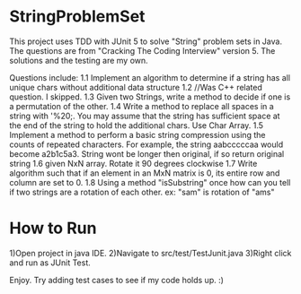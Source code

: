 # StringProblemSet
This project uses TDD with JUnit 5 to solve "String" problem sets in Java. The questions are from "Cracking The Coding Interview" version 5. The solutions and the testing are my own. 

Questions include:
1.1  Implement an algorithm to determine if a string has all unique chars without additional data structure
1.2 //Was C++ related question. I skipped.
1.3  Given two Strings, write a method to decide if one is a permutation of the other. 
1.4 Write a method to replace all spaces in a string with '%20;. You may assume that the string has sufficient space at the end of the string to hold the additional chars. Use Char Array.
1.5 Implement a method to perform a basic string compression using the counts of repeated characters. For example, the string aabcccccaa would become a2b1c5a3. String wont be longer then original, if so return original string
1.6 given NxN array. Rotate it 90 degrees clockwise
1.7 Write algorithm such that if an element in an MxN matrix is 0, its entire row and column are set to 0.
1.8 Using a method "isSubstring" once how can you tell if two strings are a rotation of each other. ex: "sam" is rotation of "ams"

# How to Run
1)Open project in java IDE. 
2)Navigate to src/test/TestJunit.java
3)Right click and run as JUnit Test. 

Enjoy. Try adding test cases to see if my code holds up. :)
